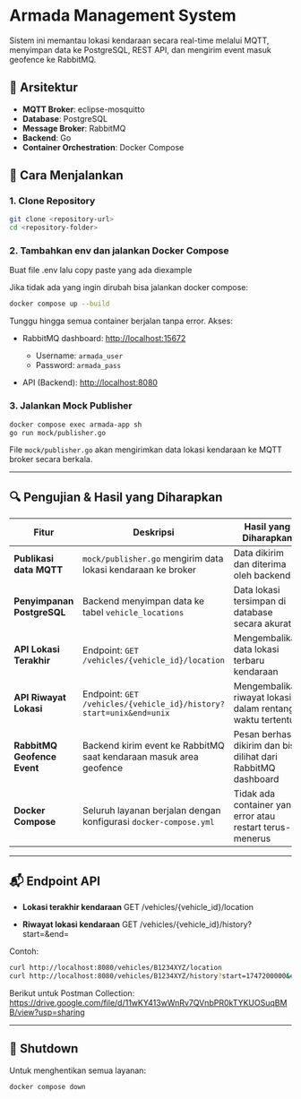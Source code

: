 # Armada Management System

Sistem ini memantau lokasi kendaraan secara real-time melalui MQTT, menyimpan data ke PostgreSQL, REST API, dan mengirim event masuk geofence ke RabbitMQ.

## 🧱 Arsitektur

- **MQTT Broker**: eclipse-mosquitto
- **Database**: PostgreSQL
- **Message Broker**: RabbitMQ
- **Backend**: Go
- **Container Orchestration**: Docker Compose

## 🚀 Cara Menjalankan

### 1. Clone Repository

```bash
git clone <repository-url>
cd <repository-folder>
```

### 2. Tambahkan env dan jalankan Docker Compose

Buat file .env lalu copy paste yang ada diexample

Jika tidak ada yang ingin dirubah bisa jalankan docker compose:

```bash
docker compose up --build
```

Tunggu hingga semua container berjalan tanpa error. Akses:

- RabbitMQ dashboard: [http://localhost:15672](http://localhost:15672)

  - Username: `armada_user`
  - Password: `armada_pass`

- API (Backend): [http://localhost:8080](http://localhost:8080)

### 3. Jalankan Mock Publisher

```bash
docker compose exec armada-app sh
go run mock/publisher.go
```

File `mock/publisher.go` akan mengirimkan data lokasi kendaraan ke MQTT broker secara berkala.

---

## 🔍 Pengujian & Hasil yang Diharapkan

| Fitur                       | Deskripsi                                                          | Hasil yang Diharapkan                                           |
| --------------------------- | ------------------------------------------------------------------ | --------------------------------------------------------------- |
| **Publikasi data MQTT**     | `mock/publisher.go` mengirim data lokasi kendaraan ke broker       | Data dikirim dan diterima oleh backend                          |
| **Penyimpanan PostgreSQL**  | Backend menyimpan data ke tabel `vehicle_locations`                | Data lokasi tersimpan di database secara akurat                 |
| **API Lokasi Terakhir**     | Endpoint: `GET /vehicles/{vehicle_id}/location`                    | Mengembalikan data lokasi terbaru kendaraan                     |
| **API Riwayat Lokasi**      | Endpoint: `GET /vehicles/{vehicle_id}/history?start=unix&end=unix` | Mengembalikan riwayat lokasi dalam rentang waktu tertentu       |
| **RabbitMQ Geofence Event** | Backend kirim event ke RabbitMQ saat kendaraan masuk area geofence | Pesan berhasil dikirim dan bisa dilihat dari RabbitMQ dashboard |
| **Docker Compose**          | Seluruh layanan berjalan dengan konfigurasi `docker-compose.yml`   | Tidak ada container yang error atau restart terus-menerus       |

---

## 📬 Endpoint API

- **Lokasi terakhir kendaraan**
  GET /vehicles/{vehicle_id}/location

- **Riwayat lokasi kendaraan**
  GET /vehicles/{vehicle_id}/history?start=<unix>&end=<unix>

Contoh:

```bash
curl http://localhost:8080/vehicles/B1234XYZ/location
curl http://localhost:8080/vehicles/B1234XYZ/history?start=1747200000&end=1747209999
```

Berikut untuk Postman Collection:
https://drive.google.com/file/d/11wKY413wWnRv7QVnbPR0kTYKUOSuqBMB/view?usp=sharing

---

## 🧹 Shutdown

Untuk menghentikan semua layanan:

```bash
docker compose down
```

